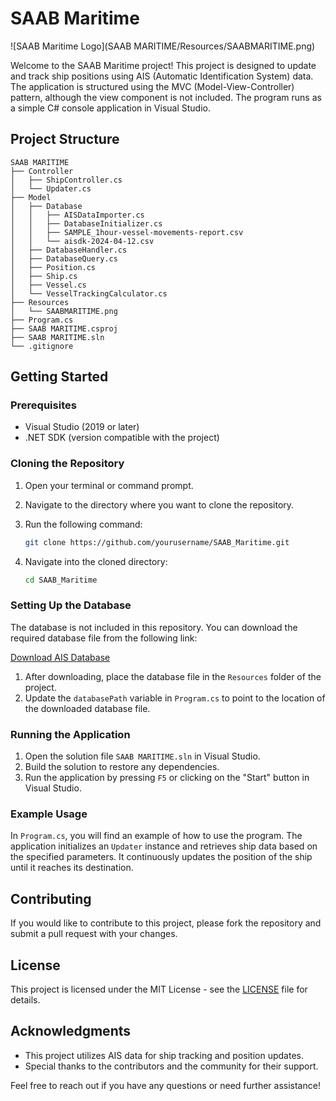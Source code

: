 # SAAB Maritime

![SAAB Maritime Logo](SAAB MARITIME/Resources/SAABMARITIME.png)

Welcome to the SAAB Maritime project! This project is designed to update and track ship positions using AIS (Automatic Identification System) data. The application is structured using the MVC (Model-View-Controller) pattern, although the view component is not included. The program runs as a simple C# console application in Visual Studio.

## Project Structure

```
SAAB MARITIME
├── Controller
│   ├── ShipController.cs
│   └── Updater.cs
├── Model
│   ├── Database
│   │   ├── AISDataImporter.cs
│   │   ├── DatabaseInitializer.cs
│   │   ├── SAMPLE_1hour-vessel-movements-report.csv
│   │   └── aisdk-2024-04-12.csv
│   ├── DatabaseHandler.cs
│   ├── DatabaseQuery.cs
│   ├── Position.cs
│   ├── Ship.cs
│   ├── Vessel.cs
│   └── VesselTrackingCalculator.cs
├── Resources
│   └── SAABMARITIME.png
├── Program.cs
├── SAAB MARITIME.csproj
├── SAAB MARITIME.sln
└── .gitignore
```

## Getting Started

### Prerequisites

- Visual Studio (2019 or later)
- .NET SDK (version compatible with the project)

### Cloning the Repository

1. Open your terminal or command prompt.
2. Navigate to the directory where you want to clone the repository.
3. Run the following command:

   ```bash
   git clone https://github.com/yourusername/SAAB_Maritime.git
   ```

4. Navigate into the cloned directory:

   ```bash
   cd SAAB_Maritime
   ```

### Setting Up the Database

The database is not included in this repository. You can download the required database file from the following link:

[Download AIS Database](https://drive.google.com/file/d/1-REeLFb82DEv65eytNjim8Bg_WLMhULi/view?usp=drive_link)

1. After downloading, place the database file in the `Resources` folder of the project.
2. Update the `databasePath` variable in `Program.cs` to point to the location of the downloaded database file.

### Running the Application

1. Open the solution file `SAAB MARITIME.sln` in Visual Studio.
2. Build the solution to restore any dependencies.
3. Run the application by pressing `F5` or clicking on the "Start" button in Visual Studio.

### Example Usage

In `Program.cs`, you will find an example of how to use the program. The application initializes an `Updater` instance and retrieves ship data based on the specified parameters. It continuously updates the position of the ship until it reaches its destination.

## Contributing

If you would like to contribute to this project, please fork the repository and submit a pull request with your changes.

## License

This project is licensed under the MIT License - see the [LICENSE](LICENSE) file for details.

## Acknowledgments

- This project utilizes AIS data for ship tracking and position updates.
- Special thanks to the contributors and the community for their support.

Feel free to reach out if you have any questions or need further assistance!
